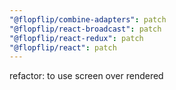 ```yaml
---
"@flopflip/combine-adapters": patch
"@flopflip/react-broadcast": patch
"@flopflip/react-redux": patch
"@flopflip/react": patch
---
```


refactor: to use screen over rendered
